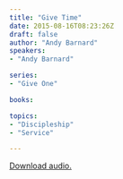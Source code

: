 ```yaml
---
title: "Give Time"
date: 2015-08-16T08:23:26Z
draft: false
author: "Andy Barnard"
speakers:
- "Andy Barnard"

series:
- "Give One"

books:

topics:
- "Discipleship"
- "Service"

---
```

[Download audio.](https://s3-eu-west-1.amazonaws.com/renownchurch/sermons/2015/08/2015-08-16_GiveTime.mp3)